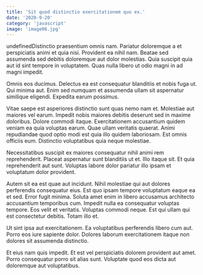 ```yaml
---
title: 'Sit quod distinctio exercitationem quo ex.'
date: '2020-9-20'
category: 'javascript'
image: 'image06.jpg'
---
```


undefinedDistinctio praesentium omnis nam. Pariatur doloremque a et perspiciatis animi et quia nisi. Provident ea nihil nam. Beatae sed assumenda sed debitis doloremque aut dolor molestias. Quia suscipit quia aut id sint tempore in voluptatem. Quas nulla libero ut odio magni in ad magni impedit.
 Omnis eos ducimus. Delectus ea est consequatur blanditiis et nobis fuga ut. Qui minima aut. Enim sed numquam et assumenda ullam sit aspernatur similique eligendi. Expedita earum possimus.
 Vitae saepe est asperiores distinctio sunt quas nemo nam et. Molestiae aut maiores vel earum. Impedit nobis maiores debitis deserunt sed in maxime doloribus. Dolore commodi itaque. Exercitationem accusantium quidem veniam ea quia voluptas earum.
Quae ullam veritatis quaerat. Animi repudiandae quod optio modi est quia illo quidem laboriosam. Est omnis officiis eum. Distinctio voluptatibus quia neque molestiae.
 Necessitatibus suscipit ex maiores consequatur nihil animi rem reprehenderit. Placeat aspernatur sunt blanditiis ut et. Illo itaque sit. Et quia reprehenderit aut sunt. Voluptas labore dolor pariatur illo ipsam et voluptatum dolor provident.
 Autem sit ea est quae aut incidunt. Nihil molestiae qui aut dolores perferendis consequatur eius. Est quo ipsam tempore voluptatum eaque ea et sed. Error fugit minima. Soluta amet enim in libero accusamus architecto accusantium temporibus cum. Impedit nulla ea consequatur voluptas tempore.
Eos velit et veritatis. Voluptas commodi neque. Est qui ullam qui est consectetur debitis. Totam illo et.
 Ut sint ipsa aut exercitationem. Ea voluptatibus perferendis libero cum aut. Porro eos iure sapiente dolor. Dolores laborum exercitationem itaque non dolores sit assumenda distinctio.
 Et eius nam quis impedit. Et est vel perspiciatis dolorem provident aut amet. Porro consequatur porro sit alias sunt. Voluptate quod eos dicta aut doloremque aut voluptatibus.

